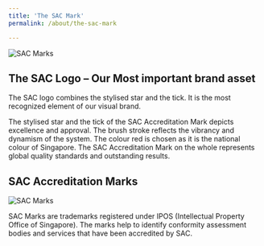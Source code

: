 ```yaml
---
title: 'The SAC Mark'
permalink: /about/the-sac-mark

---
```



![SAC Marks](/images/about/SAC-logos.jpg)

## The SAC Logo – Our Most important brand asset

The SAC logo combines the stylised star and the tick. It is the most recognized element of our visual brand.

The stylised star and the tick of the SAC Accreditation Mark depicts excellence and approval. The brush stroke reflects the vibrancy and dynamism of the system. The colour red is chosen as it is the national colour of Singapore. The SAC Accreditation Mark on the whole represents global quality standards and outstanding results.

## SAC Accreditation Marks

![SAC Marks](/images/about/sac-marks.jpg)

SAC Marks are trademarks registered under IPOS (Intellectual Property Office of Singapore). The marks help to identify conformity assessment bodies and services that have been accredited by SAC.
